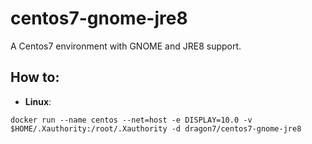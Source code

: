 # centos7-gnome-jre8

A Centos7 environment with GNOME and JRE8 support.

## How to:
- __Linux__:

```
docker run --name centos --net=host -e DISPLAY=10.0 -v $HOME/.Xauthority:/root/.Xauthority -d dragon7/centos7-gnome-jre8
```

